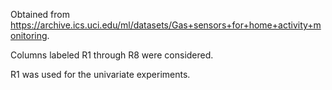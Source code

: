Obtained from https://archive.ics.uci.edu/ml/datasets/Gas+sensors+for+home+activity+monitoring.

Columns labeled R1 through R8 were considered.

R1 was used for the univariate experiments.

